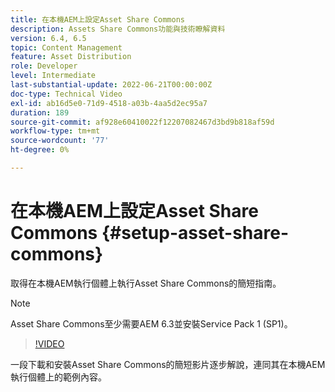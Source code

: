```yaml
---
title: 在本機AEM上設定Asset Share Commons
description: Assets Share Commons功能與技術瞭解資料
version: 6.4, 6.5
topic: Content Management
feature: Asset Distribution
role: Developer
level: Intermediate
last-substantial-update: 2022-06-21T00:00:00Z
doc-type: Technical Video
exl-id: ab16d5e0-71d9-4518-a03b-4aa5d2ec95a7
duration: 189
source-git-commit: af928e60410022f12207082467d3bd9b818af59d
workflow-type: tm+mt
source-wordcount: '77'
ht-degree: 0%

---
```


# 在本機AEM上設定Asset Share Commons {#setup-asset-share-commons}

取得在本機AEM執行個體上執行Asset Share Commons的簡短指南。

>[!NOTE]
>
>Asset Share Commons至少需要AEM 6.3並安裝Service Pack 1 (SP1)。

>[!VIDEO](https://video.tv.adobe.com/v/20499?quality=12&learn=on)

一段下載和安裝Asset Share Commons的簡短影片逐步解說，連同其在本機AEM執行個體上的範例內容。
